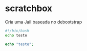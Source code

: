 # scratchbox
Cria uma Jail baseada no debootstrap
```bash
#!/bin/bash
echo teste
```

```php
echo "teste";
```

